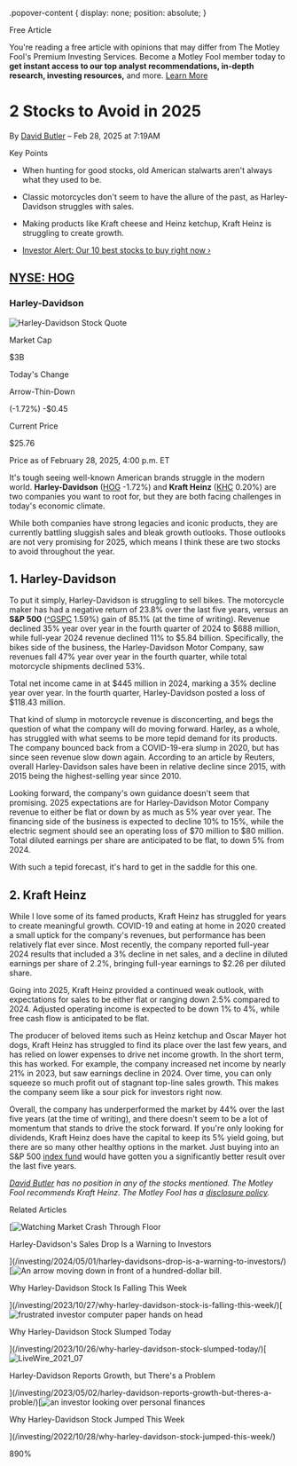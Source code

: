 .popover-content { display: none; position: absolute; }

Free Article[](#)

You're reading a free article with opinions that may differ from The Motley Fool's Premium Investing Services. Become a Motley Fool member today to **get instant access to our top analyst recommendations, in-depth research, investing resources,** and more. [Learn More](https://www.fool.com/mms/mark/op-free-tbox-art)

2 Stocks to Avoid in 2025
=========================

By [David Butler](/author/20112/) – Feb 28, 2025 at 7:19AM

Key Points

*   When hunting for good stocks, old American stalwarts aren't always what they used to be.
    
*   Classic motorcycles don't seem to have the allure of the past, as Harley-Davidson struggles with sales.
    
*   Making products like Kraft cheese and Heinz ketchup, Kraft Heinz is struggling to create growth.
    
*   [Investor Alert: Our 10 best stocks to buy right now ›](https://www.fool.com/mms/mark/e-sa-nonbbn-kp?aid=10969&source=isaedikp0000035)
    

[NYSE: HOG](/quote/nyse/hog/)
-----------------------------

### Harley-Davidson

![Harley-Davidson Stock Quote](https://g.foolcdn.com/art/companylogos/mark/HOG.png)

Market Cap

$3B

Today's Change

Arrow-Thin-Down

(-1.72%) -$0.45

Current Price

$25.76

Price as of February 28, 2025, 4:00 p.m. ET

It's tough seeing well-known American brands struggle in the modern world. **Harley-Davidson** ([HOG](/quote/nyse/hog/) -1.72%) and **Kraft Heinz** ([KHC](/quote/nasdaq/khc/) 0.20%) are two companies you want to root for, but they are both facing challenges in today's economic climate.

While both companies have strong legacies and iconic products, they are currently battling sluggish sales and bleak growth outlooks. Those outlooks are not very promising for 2025, which means I think these are two stocks to avoid throughout the year.

1\. Harley-Davidson
-------------------

To put it simply, Harley-Davidson is struggling to sell bikes. The motorcycle maker has had a negative return of 23.8% over the last five years, versus an **S&P 500** ([^GSPC](/quote/snpindex/%5Egspc/) 1.59%) gain of 85.1% (at the time of writing). Revenue declined 35% year over year in the fourth quarter of 2024 to $688 million, while full-year 2024 revenue declined 11% to $5.84 billion. Specifically, the bikes side of the business, the Harley-Davidson Motor Company, saw revenues fall 47% year over year in the fourth quarter, while total motorcycle shipments declined 53%.

Total net income came in at $445 million in 2024, marking a 35% decline year over year. In the fourth quarter, Harley-Davidson posted a loss of $118.43 million.

That kind of slump in motorcycle revenue is disconcerting, and begs the question of what the company will do moving forward. Harley, as a whole, has struggled with what seems to be more tepid demand for its products. The company bounced back from a COVID-19-era slump in 2020, but has since seen revenue slow down again. According to an article by Reuters, overall Harley-Davidson sales have been in relative decline since 2015, with 2015 being the highest-selling year since 2010.

Looking forward, the company's own guidance doesn't seem that promising. 2025 expectations are for Harley-Davidson Motor Company revenue to either be flat or down by as much as 5% year over year. The financing side of the business is expected to decline 10% to 15%, while the electric segment should see an operating loss of $70 million to $80 million. Total diluted earnings per share are anticipated to be flat, to down 5% from 2024.

With such a tepid forecast, it's hard to get in the saddle for this one.

2\. Kraft Heinz
---------------

While I love some of its famed products, Kraft Heinz has struggled for years to create meaningful growth. COVID-19 and eating at home in 2020 created a small uptick for the company's revenues, but performance has been relatively flat ever since. Most recently, the company reported full-year 2024 results that included a 3% decline in net sales, and a decline in diluted earnings per share of 2.2%, bringing full-year earnings to $2.26 per diluted share.

Going into 2025, Kraft Heinz provided a continued weak outlook, with expectations for sales to be either flat or ranging down 2.5% compared to 2024. Adjusted operating income is expected to be down 1% to 4%, while free cash flow is anticipated to be flat.

The producer of beloved items such as Heinz ketchup and Oscar Mayer hot dogs, Kraft Heinz has struggled to find its place over the last few years, and has relied on lower expenses to drive net income growth. In the short term, this has worked. For example, the company increased net income by nearly 21% in 2023, but saw earnings decline in 2024. Over time, you can only squeeze so much profit out of stagnant top-line sales growth. This makes the company seem like a sour pick for investors right now.

Overall, the company has underperformed the market by 44% over the last five years (at the time of writing), and there doesn't seem to be a lot of momentum that stands to drive the stock forward. If you're only looking for dividends, Kraft Heinz does have the capital to keep its 5% yield going, but there are so many other healthy options in the market. Just buying into an S&P 500 [index fund](https://www.fool.com/investing/how-to-invest/index-funds/) would have gotten you a significantly better result over the last five years.

_[David Butler](https://www.fool.com/author/20112/) has no position in any of the stocks mentioned. The Motley Fool recommends Kraft Heinz. The Motley Fool has a [disclosure policy](https://www.fool.com/legal/fool-disclosure-policy/)._

Related Articles

[![Watching Market Crash Through Floor](https://g.foolcdn.com/image/?url=https%3A%2F%2Fg.foolcdn.com%2Feditorial%2Fimages%2F775015%2Fwatching-market-crash-through-floor.jpg&op=resize&w=92&h=52)

Harley-Davidson's Sales Drop Is a Warning to Investors

](/investing/2024/05/01/harley-davidsons-drop-is-a-warning-to-investors/)[![An arrow moving down in front of a hundred-dollar bill.](https://g.foolcdn.com/image/?url=https%3A%2F%2Fg.foolcdn.com%2Feditorial%2Fimages%2F752592%2Fan-arrow-moving-down-in-front-of-a-hundred-dollar-bill.jpg&op=resize&w=92&h=52)

Why Harley-Davidson Stock Is Falling This Week

](/investing/2023/10/27/why-harley-davidson-stock-is-falling-this-week/)[![frustrated investor computer paper hands on head](https://g.foolcdn.com/image/?url=https%3A%2F%2Fg.foolcdn.com%2Feditorial%2Fimages%2F752470%2Ffrustrated-investor-computer-paper-hands-on-head.jpg&op=resize&w=92&h=52)

Why Harley-Davidson Stock Slumped Today

](/investing/2023/10/26/why-harley-davidson-stock-slumped-today/)[![LiveWire_2021_07](https://g.foolcdn.com/image/?url=https%3A%2F%2Fg.foolcdn.com%2Feditorial%2Fimages%2F730174%2Flivewire_2021_07.jpg&op=resize&w=92&h=52)

Harley-Davidson Reports Growth, but There's a Problem

](/investing/2023/05/02/harley-davidson-reports-growth-but-theres-a-proble/)[![an investor looking over personal finances](https://g.foolcdn.com/image/?url=https%3A%2F%2Fg.foolcdn.com%2Feditorial%2Fimages%2F706741%2Fan-investor-looking-over-personal-finances.jpg&op=resize&w=92&h=52)

Why Harley-Davidson Stock Jumped This Week

](/investing/2022/10/28/why-harley-davidson-stock-jumped-this-week/)

890%